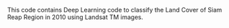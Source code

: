 This code contains Deep Learning code to classify the Land Cover of Siam Reap Region in 2010 using 
Landsat TM images. 
